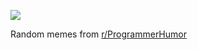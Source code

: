 ![](https://preview.redd.it/szieud5hfnhf1.png?width=640&crop=smart&auto=webp&s=621aa1ce0a924f8748ee519c5db7d39c7fd76f67)

 Random memes from [r/ProgrammerHumor](https://www.reddit.com/r/ProgrammerHumor/)

